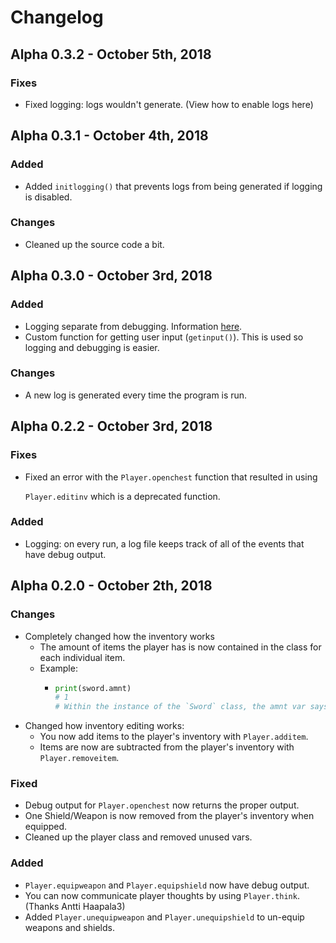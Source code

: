 # Changelog

## Alpha 0.3.2 - October 5th, 2018

### Fixes
* Fixed logging: logs wouldn't generate. (View how to enable logs here)


## Alpha 0.3.1 - October 4th, 2018

### Added
* Added `initlogging()` that prevents logs from being generated if logging is disabled.

### Changes
* Cleaned up the source code a bit.

## Alpha 0.3.0 - October 3rd, 2018

### Added

* Logging separate from debugging. Information [here](../documentation/7.-debugging.md#8-2-logging).
* Custom function for getting user input \(`getinput()`\). This is used so logging and debugging is easier.

### Changes

* A new log is generated every time the program is run.


## Alpha 0.2.2 - October 3rd, 2018

### Fixes

* Fixed an error with the `Player.openchest` function that resulted in using 

  `Player.editinv` which is a deprecated function. 

### Added

* Logging: on every run, a log file keeps track of all of the events that have debug output.


## Alpha 0.2.0 - October 2th, 2018

### Changes

* Completely changed how the inventory works
  * The amount of items the player has is now contained in the class for each individual item.
  * Example:
    * ```python
      print(sword.amnt)
      # 1  
      # Within the instance of the `Sword` class, the amnt var says that the player has 1 sword.
      ```
* Changed how inventory editing works:
  * You now add items to the player's inventory with `Player.additem`.
  * Items are now are subtracted from the player's inventory with `Player.removeitem`.

### Fixed

* Debug output for `Player.openchest` now returns the proper output.
* One Shield/Weapon is now removed from the player's inventory when equipped.
* Cleaned up the player class and removed unused vars.

### Added

* `Player.equipweapon` and `Player.equipshield` now have debug output.
* You can now communicate player thoughts by using `Player.think`. \(Thanks Antti Haapala3\)
* Added `Player.unequipweapon` and `Player.unequipshield` to un-equip weapons and shields.

